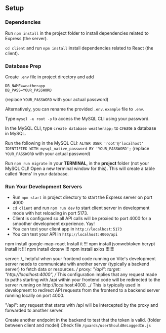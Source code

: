 ## Setup

### Dependencies

Run `npm install` in the project folder to install dependencies related to Express (the server).

`cd client` and run `npm install` install dependencies related to React (the client).

### Database Prep

Create `.env` file in project directory and add

```
DB_NAME=weatherapp
DB_PASS=YOUR_PASSWORD
```

(replace `YOUR_PASSWORD` with your actual password)

Alternatively, you can rename the provided `.env.example` file to `.env`.

Type `mysql -u root -p` to access the MySQL CLI using your password.

In the MySQL CLI, type `create database weatherapp;` to create a database in MySQL.

Run the following in the MySQL CLI: `ALTER USER 'root'@'localhost' IDENTIFIED WITH mysql_native_password BY 'YOUR_PASSWORD';` (replace `YOUR_PASSWORD` with your actual password)

Run `npm run migrate` in your **TERMINAL**, in the **project** folder (not your MySQL CLI! Open a new terminal window for this). This will create a table called 'items' in your database.

<!-- NPM RUN MIGRATE executes all the comments in the file INIT_DB.SQL!!!!!!!!!!!!!!!!!!!!!!!!!! -->

### Run Your Development Servers

- Run `npm start` in project directory to start the Express server on port 4000
- `cd client` and run `npm run dev` to start client server in development mode with hot reloading in port 5173.
- Client is configured so all API calls will be proxied to port 4000 for a smoother development experience. Yay!
- You can test your client app in `http://localhost:5173`
- You can test your API in `http://localhost:4000/api`

npm install google-map-react Install it !!!
npm install jsonwebtoken bcrypt Install it !!!
npm install dotenv !!!
npm install axios !!!!!!!

server: /_ helpful when your frontend code running on Vite's development server needs to communicate with another server (typically a backend server) to fetch data or resources. _/
proxy:
"/api":
target: "http://localhost:4000", /_ This configuration implies that any request made to paths starting with /api within your frontend code will be redirected to the server running on http://localhost:4000. _/
This is typically used in development to redirect API requests from the frontend to a backend server running locally on port 4000.

"/api": any request that starts with /api will be intercepted by the proxy and forwarded to another server.

Create another endpoint in the backend to test that the token is valid. (folder between client and model) Check file `/guards/userShouldBeLoggedIn.js`
